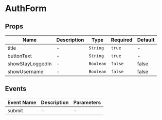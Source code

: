 # AuthForm

## Props

<!-- @vuese:AuthForm:props:start -->
|Name|Description|Type|Required|Default|
|---|---|---|---|---|
|title|-|`String`|`true`|-|
|buttonText|-|`String`|`true`|-|
|showStayLoggedIn|-|`Boolean`|`false`|false|
|showUsername|-|`Boolean`|`false`|false|

<!-- @vuese:AuthForm:props:end -->


## Events

<!-- @vuese:AuthForm:events:start -->
|Event Name|Description|Parameters|
|---|---|---|
|submit|-|-|

<!-- @vuese:AuthForm:events:end -->


